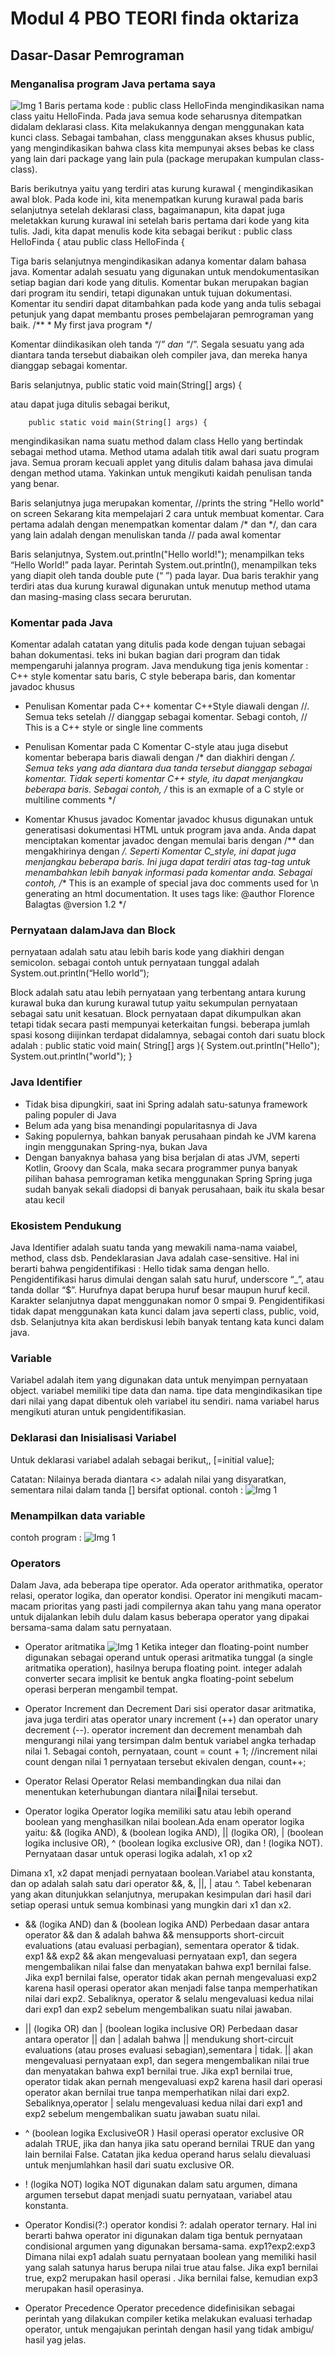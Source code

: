 # Modul 4 PBO TEORI finda oktariza

## Dasar-Dasar Pemrograman

### Menganalisa program Java pertama saya

![Img 1](images/1.png)
Baris pertama kode : 
         public class HelloFinda 
mengindikasikan nama class yaitu HelloFinda. Pada java semua kode seharusnya ditempatkan didalam deklarasi class. Kita melakukannya dengan menggunakan kata kunci class. Sebagai tambahan, class menggunakan akses khusus public, yang mengindikasikan bahwa class kita mempunyai akses bebas ke class yang lain dari package yang lain pula (package merupakan kumpulan class-class).

Baris berikutnya yaitu yang terdiri atas kurung kurawal { mengindikasikan awal blok. Pada kode ini, kita menempatkan kurung kurawal pada baris selanjutnya setelah deklarasi class, bagaimanapun, kita dapat juga meletakkan kurung kurawal ini setelah baris pertama dari kode yang kita tulis. Jadi, kita dapat menulis kode kita sebagai berikut : 
         public class HelloFinda 
         { 
         atau 
          public class HelloFinda { 
          
Tiga baris selanjutnya mengindikasikan adanya komentar dalam bahasa java. Komentar adalah sesuatu yang digunakan untuk mendokumentasikan setiap bagian dari kode yang ditulis. Komentar bukan merupakan bagian dari program itu sendiri, tetapi digunakan untuk tujuan dokumentasi. Komentar itu sendiri dapat ditambahkan pada kode yang anda tulis sebagai petunjuk yang dapat membantu proses pembelajaran pemrograman yang baik. 
         /** 
         * My first java program 
         */ 
         
Komentar diindikasikan oleh tanda “/*” dan “*/”. Segala sesuatu yang ada diantara tanda tersebut diabaikan oleh compiler java, dan mereka hanya dianggap sebagai komentar. 

Baris selanjutnya, 
        public static void main(String[] args) { 
        
 atau dapat juga ditulis sebagai berikut, 
 
        public static void main(String[] args) { 
        
mengindikasikan nama suatu method dalam class Hello yang bertindak sebagai method utama. Method utama adalah titik awal dari suatu program java. Semua proram kecuali applet yang ditulis dalam bahasa java dimulai dengan method utama. Yakinkan untuk mengikuti kaidah penulisan tanda yang benar. 

Baris selanjutnya juga merupakan komentar, 
   //prints the string "Hello world" on screen 
Sekarang kita mempelajari 2 cara untuk membuat komentar. Cara pertama adalah dengan menempatkan komentar dalam /* dan */, dan cara yang lain adalah dengan menuliskan tanda // pada awal komentar 

Baris selanjutnya, 
    System.out.println("Hello world!"); 
menampilkan teks “Hello World!” pada layar. Perintah System.out.println(), menampilkan teks yang diapit oleh tanda double pute (“ ”) pada layar. 
Dua baris terakhir yang terdiri atas dua kurung kurawal digunakan untuk menutup method utama dan masing-masing class secara berurutan.


### Komentar pada Java
Komentar adalah catatan yang ditulis pada kode dengan tujuan sebagai bahan 
dokumentasi. teks ini bukan bagian dari program dan tidak mempengaruhi jalannya program. 
Java mendukung tiga jenis komentar : C++ style komentar satu baris, C style beberapa baris, dan komentar javadoc khusus 
* Penulisan Komentar pada C++ 
komentar C++Style diawali dengan //. Semua teks setelah // dianggap sebagai komentar. 
Sebagi contoh, 
      // This is a C++ style or single line comments 
      
* Penulisan Komentar pada C 
Komentar C-style atau juga disebut komentar beberapa baris diawali dengan /* dan diakhiri dengan */. Semua teks yang ada diantara dua tanda tersebut dianggap sebagai komentar. Tidak seperti komentar C++ style, itu dapat menjangkau beberapa baris. Sebagai contoh, 
     /* this is an exmaple of a 
      C style or multiline comments */ 
 * Komentar Khusus javadoc 
Komentar javadoc khusus digunakan untuk generatisasi dokumentasi HTML untuk program java anda. Anda dapat menciptakan komentar javadoc dengan memulai baris dengan /** dan mengakhirinya dengan */. Seperti Komentar C_style, ini dapat juga menjangkau beberapa baris. Ini juga dapat terdiri atas tag-tag untuk menambahkan lebih banyak informasi pada komentar anda. Sebagai contoh, 
     /** 
      This is an example of special java doc comments used 
     for \n 
      generating an html documentation. It uses tags like: 
      @author Florence Balagtas 
      @version 1.2 
     */

### Pernyataan dalamJava dan Block 
pernyataan adalah satu atau lebih baris kode yang diakhiri dengan semicolon. sebagai contoh untuk pernyataan tunggal adalah 
     System.out.println(“Hello world”); 
     
Block adalah satu atau lebih pernyataan yang terbentang antara kurung kurawal buka dan kurung kurawal tutup yaitu sekumpulan pernyataan sebagai satu unit kesatuan. Block pernyataan dapat dikumpulkan akan tetapi tidak secara pasti mempunyai keterkaitan fungsi. beberapa jumlah spasi kosong diijinkan terdapat didalamnya, sebagai contoh dari suatu block adalah : 
      public static void main( String[] args ){ 
       System.out.println("Hello"); 
       System.out.println("world"); 
      }

###  Java Identifier
* Tidak bisa dipungkiri, saat ini Spring adalah satu-satunya framework paling populer di Java
* Belum ada yang bisa menandingi popularitasnya di Java
* Saking populernya, bahkan banyak perusahaan pindah ke JVM karena ingin menggunakan Spring-nya, bukan Java
* Dengan banyaknya bahasa yang bisa berjalan di atas JVM, seperti Kotlin, Groovy dan Scala, maka secara programmer punya banyak pilihan bahasa pemrograman ketika menggunakan Spring Spring juga sudah banyak sekali diadopsi di banyak perusahaan, baik itu skala besar atau kecil
 
### Ekosistem Pendukung
Java Identifier adalah suatu tanda yang mewakili nama-nama vaiabel, method, class dsb. Pendeklarasian Java adalah case-sensitive. Hal ini berarti bahwa pengidentifikasi : Hello tidak sama dengan hello. Pengidentifikasi harus dimulai dengan salah satu huruf, underscore “_”, atau tanda dollar “$”. Hurufnya dapat berupa huruf besar maupun huruf kecil. Karakter selanjutnya dapat menggunakan nomor 0 smpai 9.  Pengidentifikasi tidak dapat menggunakan kata kunci dalam java seperti class, public, void, dsb. Selanjutnya kita akan berdiskusi lebih banyak tentang kata kunci dalam java. 

### Variable
Variabel adalah item yang digunakan data untuk menyimpan pernyataan object. 
variabel memiliki tipe data dan nama. tipe data mengindikasikan tipe dari nilai yang dapat dibentuk oleh variabel itu sendiri. nama variabel harus mengikuti aturan untuk pengidentifikasian.

### Deklarasi dan Inisialisasi Variabel 
Untuk deklarasi variabel adalah sebagai berikut,, 
     <data tipe> <name> [=initial value]; 
     
Catatan: Nilainya berada diantara <> adalah nilai yang disyaratkan, sementara nilai dalam 
tanda [] bersifat optional.
contoh :
![Img 1](image/2.png)

### Menampilkan data variable
contoh program :
![Img 1](image/3.png)


### Operators 
Dalam Java, ada beberapa tipe operator. Ada operator arithmatika, operator relasi, operator logika, dan operator kondisi. Operator ini mengikuti macam-macam prioritas yang pasti jadi compilernya akan tahu yang mana operator untuk dijalankan lebih dulu dalam kasus beberapa operator yang dipakai bersama-sama dalam satu pernyataan. 
* Operator aritmatika
![Img 1](image/4.png)
Ketika integer dan floating-point number digunakan sebagai operand untuk 
operasi aritmatika tunggal (a single aritmatika operation), hasilnya berupa floating point. 
integer adalah converter secara implisit ke bentuk angka floating-point sebelum operasi 
berperan mengambil tempat. 

*  Operator Increment dan Decrement 
Dari sisi operator dasar aritmatika, java juga terdiri atas operator unary increment (++) dan operator unary decrement (--). operator increment dan decrement menambah dah mengurangi nilai yang tersimpan dalm bentuk variabel angka terhadap nilai 1. 
Sebagai contoh, pernyataan, 
     count = count + 1; //increment nilai count dengan 
     nilai 1 
pernyataan tersebut ekivalen dengan, 
      count++;
 * Operator Relasi
 Operator Relasi membandingkan dua nilai dan menentukan keterhubungan diantara nilainilai tersebut.
 
* Operator logika 
Operator logika memiliki satu atau lebih operand boolean yang menghasilkan nilai boolean.Ada enam operator logika yaitu: && (logika AND), & (boolean logika AND), || (logika OR), | (boolean logika inclusive OR), ^ (boolean logika exclusive OR), dan ! (logika NOT). 
Pernyataan dasar untuk operasi logika adalah, 
      x1 op x2 
      
Dimana x1, x2 dapat menjadi pernyataan boolean.Variabel atau konstanta, dan op adalah salah satu dari operator &&, &, ||, | atau ^. Tabel kebenaran yang akan ditunjukkan selanjutnya, merupakan kesimpulan dari hasil dari setiap operasi untuk semua kombinasi yang mungkin dari x1 dan x2.

* && (logika AND) dan & (boolean logika AND)
Perbedaan dasar antara operator && dan & adalah bahwa && mensupports short-circuit evaluations (atau evaluasi perbagian), sementara operator & tidak.  
    exp1 && exp2 
&& akan mengevaluasi pernyataan exp1, dan segera mengembalikan nilai false dan menyatakan bahwa exp1 bernilai false. Jika exp1 bernilai false, operator tidak akan pernah mengevaluasi exp2 karena hasil operasi operator akan menjadi false tanpa memperhatikan nilai dari exp2. Sebaliknya, operator & selalu mengevaluasi kedua nilai dari exp1 dan exp2 sebelum mengembalikan suatu nilai jawaban.

* || (logika OR) dan | (boolean logika inclusive OR)
Perbedaan dasar antara operator || dan | adalah bahwa || mendukung short-circuit evaluations (atau proses evaluasi sebagian),sementara | tidak. || akan mengevaluasi pernyataan exp1, dan segera mengembalikan nilai true dan 
menyatakan bahwa exp1 bernilai true. Jika exp1 bernilai true, operator tidak akan pernah mengevaluasi exp2 karena hasil dari operasi operator akan bernilai true tanpa memperhatikan nilai dari exp2. Sebaliknya,operator | selalu mengevaluasi kedua nilai dari exp1 and exp2 sebelum mengembalikan suatu jawaban suatu nilai.

*  ^ (boolean logika ExclusiveOR ) 
Hasil operasi operator exclusive OR adalah TRUE, jika dan hanya jika satu operand bernilai TRUE dan yang lain bernilai False. Catatan jika kedua operand harus selalu dievaluasi untuk menjumlahkan hasil dari suatu exclusive OR.

* ! (logika NOT) 
logika NOT digunakan dalam satu argumen, dimana argumen tersebut dapat menjadi suatu pernyataan, variabel atau konstanta.

* Operator Kondisi(?:) 
operator kondisi ?: adalah operator ternary. Hal ini berarti bahwa operator ini digunakan dalam tiga bentuk pernyataan condisional argumen yang digunakan bersama-sama. 
     exp1?exp2:exp3 
Dimana nilai exp1 adalah suatu pernyataan boolean yang memiliki hasil yang salah satunya harus berupa nilai true atau false. 
Jika exp1 bernilai true, exp2 merupakan hasil operasi . Jika bernilai false, kemudian exp3 merupakan hasil operasinya. 

* Operator Precedence 
Operator precedence didefinisikan sebagai perintah yang dilakukan compiler ketika melakukan evaluasi terhadap operator, untuk mengajukan perintah dengan hasil yang tidak ambigu/ hasil yag jelas.
